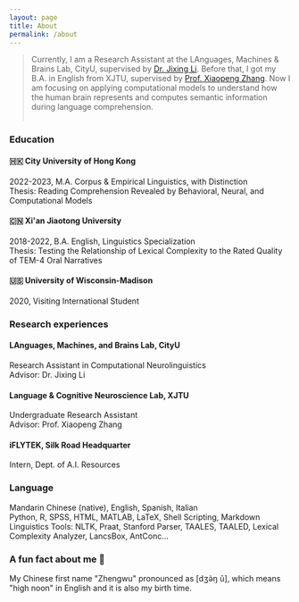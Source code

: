 ```yaml
---
layout: page
title: About
permalink: /about
---
```

> Currently, I am a Research Assistant at the LAnguages, Machines & Brains Lab, CityU, supervised by [Dr. Jixing Li](https://jixing-li.github.io/). Before that, I got my B.A. in English from XJTU, supervised by [Prof. Xiaopeng Zhang](http://gr.xjtu.edu.cn/en/web/zhangxp). Now I am focusing on applying computational models to understand how the human brain represents and computes semantic information during language comprehension.<br><br>

### Education
#### 🇭🇰 City University of Hong Kong
2022-2023, M.A. Corpus & Empirical Linguistics, with Distinction<br>
Thesis: Reading Comprehension Revealed by Behavioral, Neural, and Computational Models
#### 🇨🇳 Xi'an Jiaotong University
2018-2022, B.A. English, Linguistics Specialization<br>
Thesis: Testing the Relationship of Lexical Complexity to the Rated Quality of TEM-4 Oral Narratives
#### 🇺🇸 University of Wisconsin-Madison
2020, Visiting International Student

### Research experiences
#### LAnguages, Machines, and Brains Lab, CityU
Research Assistant in Computational Neurolinguistics<br>
Advisor: Dr. Jixing Li
#### Language & Cognitive Neuroscience Lab, XJTU
Undergraduate Research Assistant<br>
Advisor: Prof. Xiaopeng Zhang
#### iFLYTEK, Silk Road Headquarter
Intern, Dept. of A.I. Resources

### Language
Mandarin Chinese (native), English, Spanish, Italian<br>
Python, R, SPSS, HTML, MATLAB, LaTeX, Shell Scripting, Markdown<br>
Linguistics Tools: NLTK, Praat, Stanford Parser, TAALES, TAALED, Lexical Complexity Analyzer, LancsBox, AntConc...

### A fun fact about me 🥳
My Chinese first name "Zhengwu" pronounced as [dʒə̀ŋ ǔ], which means "high noon" in English and it is also my birth time.  
